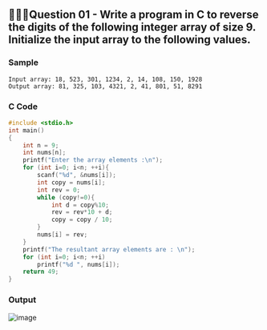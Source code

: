 ## 💁🏻‍♂️**Question 01** - Write a program in C to reverse the digits of the following integer array of size 9. Initialize the input array to the following values.

### Sample
```
Input array: 18, 523, 301, 1234, 2, 14, 108, 150, 1928
Output array: 81, 325, 103, 4321, 2, 41, 801, 51, 8291
```

### C Code
```c
#include <stdio.h>
int main()
{
    int n = 9;
    int nums[n];
    printf("Enter the array elements :\n");
    for (int i=0; i<n; ++i){
        scanf("%d", &nums[i]);
        int copy = nums[i];
        int rev = 0;
        while (copy!=0){
            int d = copy%10;
            rev = rev*10 + d;
            copy = copy / 10;
        }
        nums[i] = rev;
    }
    printf("The resultant array elements are : \n");
    for (int i=0; i<n; ++i)
        printf("%d ", nums[i]);
    return 49;
}
```

### Output
![image](https://github.com/shrudex/DSE/assets/91502997/6c1d5c55-066b-438d-a237-66b0fd56cfe0)

